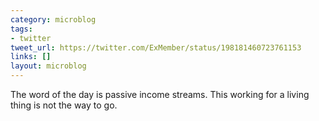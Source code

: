 ```yaml
---
category: microblog
tags:
- twitter
tweet_url: https://twitter.com/ExMember/status/198181460723761153
links: []
layout: microblog
---
```

The word of the day is passive income streams. This working for a living thing is not the way to go.
